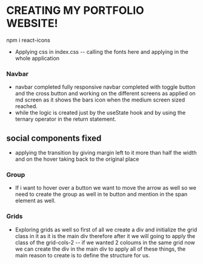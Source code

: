 # CREATING MY PORTFOLIO WEBSITE!

<!-- installing react icons -->

npm i react-icons

- Applying css in index.css -- calling the fonts here and applying in the whole application

### Navbar

- navbar completed fully responsive navbar completed with toggle button and the cross button and working on the different screens as applied on md screen as it shows the bars icon when the medium screen sized reached.
- while the logic is created just by the useState hook and by using the ternary operator in the return statement.

## social components fixed

- applying the transition by giving margin left to it more than half the width and on the hover taking back to the original place

### Group

- If i want to hover over a button we want to move the arrow as well so we need to create the group as well in te button and mention in the span element as well.

### Grids

- Exploring grids as well so first of all we create a div and initialize the grid class in it as it is the main div therefore after it we will going to apply the class of the grid-cols-2 -- if we wanted 2 coloums in the same grid now we can create the div in the main div to apply all of these things,
  the main reason to create is to define the structure for us.
